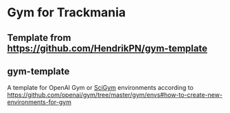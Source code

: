 # Gym for Trackmania

## Template from https://github.com/HendrikPN/gym-template

## gym-template
A template for OpenAI Gym or [SciGym](<https://scigym.ai>) environments according to 
https://github.com/openai/gym/tree/master/gym/envs#how-to-create-new-environments-for-gym
